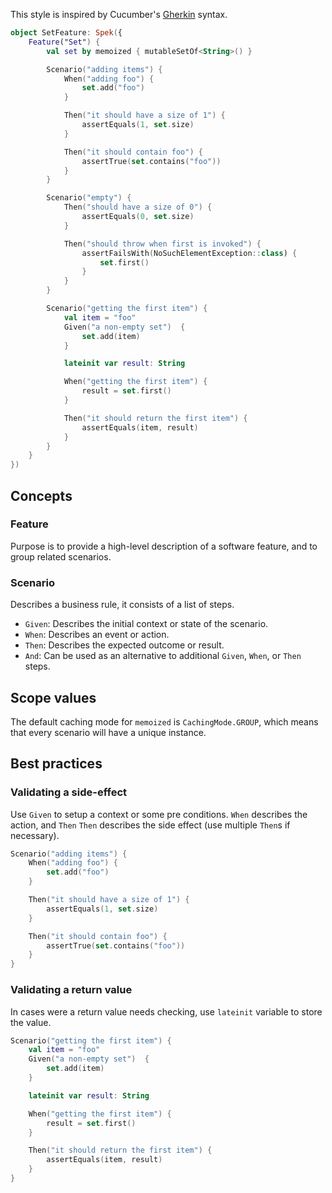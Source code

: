 This style is inspired by Cucumber's [Gherkin](https://docs.cucumber.io/gherkin/) syntax.

```kotlin
object SetFeature: Spek({
    Feature("Set") {
        val set by memoized { mutableSetOf<String>() }

        Scenario("adding items") {
            When("adding foo") {
                set.add("foo")
            }

            Then("it should have a size of 1") {
                assertEquals(1, set.size)
            }

            Then("it should contain foo") {
                assertTrue(set.contains("foo"))
            }
        }

        Scenario("empty") {
            Then("should have a size of 0") {
                assertEquals(0, set.size)
            }

            Then("should throw when first is invoked") {
                assertFailsWith(NoSuchElementException::class) {
                    set.first()
                }
            }
        }

        Scenario("getting the first item") {
            val item = "foo"
            Given("a non-empty set")  {
                set.add(item)
            }

            lateinit var result: String

            When("getting the first item") {
                result = set.first()
            }

            Then("it should return the first item") {
                assertEquals(item, result)
            }
        }
    }
})

```
## Concepts
### Feature
Purpose is to provide a high-level description of a software feature, and to group related scenarios.

### Scenario
Describes a business rule, it consists of a list of steps.
- `Given`: Describes the initial context or state of the scenario.
- `When`: Describes an event or action.
- `Then`: Describes the expected outcome or result.
- `And`: Can be used as an alternative to additional `Given`, `When`, or `Then` steps.

## Scope values
The default caching mode for `memoized` is `CachingMode.GROUP`, which means that every scenario will have a unique instance.

## Best practices
### Validating a side-effect
Use `Given` to setup a context or some pre conditions. `When` describes the action, and `Then`
`Then` describes the side effect (use multiple `Then`s if necessary).

```kotlin
Scenario("adding items") {
    When("adding foo") {
        set.add("foo")
    }

    Then("it should have a size of 1") {
        assertEquals(1, set.size)
    }

    Then("it should contain foo") {
        assertTrue(set.contains("foo"))
    }
}
```

### Validating a return value
In cases were a return value needs checking, use `lateinit` variable to store the value.
```kotlin
Scenario("getting the first item") {
    val item = "foo"
    Given("a non-empty set")  {
        set.add(item)
    }

    lateinit var result: String

    When("getting the first item") {
        result = set.first()
    }

    Then("it should return the first item") {
        assertEquals(item, result)
    }
}
``` 